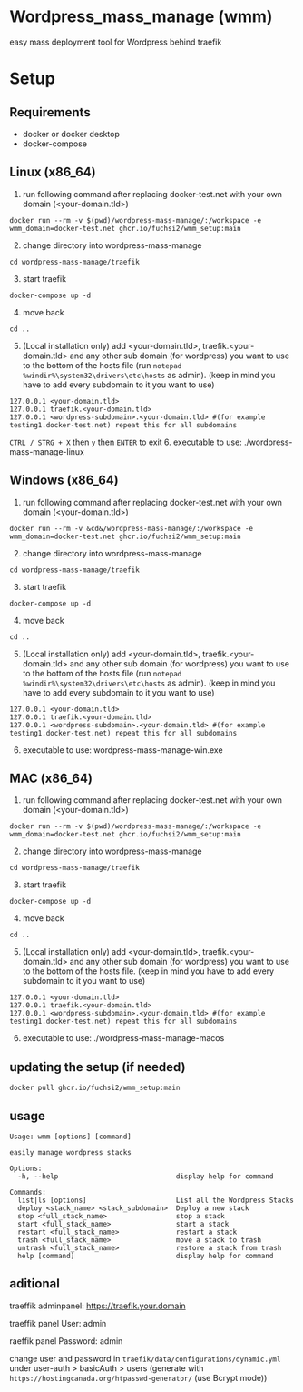 # Wordpress_mass_manage (wmm)
 easy mass deployment tool for Wordpress behind traefik


# Setup 

## Requirements
- docker or docker desktop
- docker-compose

## Linux (x86_64)
1. run following command after replacing docker-test.net with your own domain (<your-domain.tld>) 
```
docker run --rm -v $(pwd)/wordpress-mass-manage/:/workspace -e wmm_domain=docker-test.net ghcr.io/fuchsi2/wmm_setup:main
```
2. change directory into wordpress-mass-manage 
```
cd wordpress-mass-manage/traefik
```
3. start traefik 
```
docker-compose up -d
```
4. move back 
```
cd ..
```
5. (Local installation only) add <your-domain.tld>, traefik.<your-domain.tld> and any other sub domain (for wordpress) you want to use to the bottom of the hosts file  (run `notepad %windir%\system32\drivers\etc\hosts` as admin). (keep in mind you have to add every subdomain to it you want to use)
 ```
 127.0.0.1 <your-domain.tld>
 127.0.0.1 traefik.<your-domain.tld>
 127.0.0.1 <wordpress-subdomain>.<your-domain.tld> #(for example testing1.docker-test.net) repeat this for all subdomains
 ```
 `CTRL / STRG + X` then `y` then `ENTER` to exit
6. executable to use: ./wordpress-mass-manage-linux

## Windows (x86_64)
1. run following command after replacing docker-test.net with your own domain (<your-domain.tld>) 
```
docker run --rm -v &cd&/wordpress-mass-manage/:/workspace -e wmm_domain=docker-test.net ghcr.io/fuchsi2/wmm_setup:main
```
2. change directory into wordpress-mass-manage 
```
cd wordpress-mass-manage/traefik
``` 
3. start traefik 
```
docker-compose up -d
```
4. move back 
```
cd ..
```
5. (Local installation only) add <your-domain.tld>, traefik.<your-domain.tld> and any other sub domain (for wordpress) you want to use to the bottom of the hosts file  (run `notepad %windir%\system32\drivers\etc\hosts` as admin). (keep in mind you have to add every subdomain to it you want to use)
 ```
 127.0.0.1 <your-domain.tld>
 127.0.0.1 traefik.<your-domain.tld>
 127.0.0.1 <wordpress-subdomain>.<your-domain.tld> #(for example testing1.docker-test.net) repeat this for all subdomains
 ```
6. executable to use: wordpress-mass-manage-win.exe

## MAC (x86_64)
1. run following command after replacing docker-test.net with your own domain (<your-domain.tld>) 
```
docker run --rm -v $(pwd)/wordpress-mass-manage/:/workspace -e wmm_domain=docker-test.net ghcr.io/fuchsi2/wmm_setup:main
```
2. change directory into wordpress-mass-manage 
```
cd wordpress-mass-manage/traefik
``` 
3. start traefik 
```
docker-compose up -d
```
4. move back 
```
cd ..
```
5. (Local installation only) add <your-domain.tld>, traefik.<your-domain.tld> and any other sub domain (for wordpress) you want to use to the bottom of the hosts file. (keep in mind you have to add every subdomain to it you want to use)
 ```
 127.0.0.1 <your-domain.tld>
 127.0.0.1 traefik.<your-domain.tld>
 127.0.0.1 <wordpress-subdomain>.<your-domain.tld> #(for example testing1.docker-test.net) repeat this for all subdomains
 ```
6. executable to use: ./wordpress-mass-manage-macos

## updating the setup (if needed)
```
docker pull ghcr.io/fuchsi2/wmm_setup:main
```

## usage

```
Usage: wmm [options] [command]

easily manage wordpress stacks

Options:
  -h, --help                             display help for command

Commands:
  list|ls [options]                      List all the Wordpress Stacks
  deploy <stack_name> <stack_subdomain>  Deploy a new stack
  stop <full_stack_name>                 stop a stack
  start <full_stack_name>                start a stack
  restart <full_stack_name>              restart a stack
  trash <full_stack_name>                move a stack to trash
  untrash <full_stack_name>              restore a stack from trash
  help [command]                         display help for command
```

## aditional
traeffik adminpanel: https://traefik.your.domain

traeffik panel User: admin

raeffik panel Password: admin

change user and password in `traefik/data/configurations/dynamic.yml` under user-auth > basicAuth > users (generate with `https://hostingcanada.org/htpasswd-generator/` (use Bcrypt mode))

